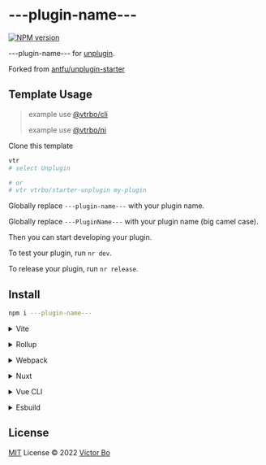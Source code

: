 # ---plugin-name--- 

[![NPM version](https://img.shields.io/npm/v/---plugin-name---?color=a1b858&label=)](https://www.npmjs.com/package/---plugin-name---)

---plugin-name--- for [unplugin](https://github.com/unjs/unplugin).

Forked from [antfu/unplugin-starter](https://github.com/antfu/unplugin-starter)

## Template Usage

> example use [@vtrbo/cli](https://github.com/vtrbo/cli)  
>
> example use [@vtrbo/ni](https://github.com/vtrbo/ni)  

Clone this template

```bash
vtr
# select Unplugin

# or
# vtr vtrbo/starter-unplugin my-plugin
```

Globally replace `---plugin-name---` with your plugin name.  

Globally replace `---PluginName---` with your plugin name (big camel case).  

Then you can start developing your plugin.  

To test your plugin, run `nr dev`.  

To release your plugin, run `nr release`.  

## Install

```bash
npm i ---plugin-name---
```

<details>
<summary>Vite</summary><br>

```js
// vite.config.js
import ---PluginName--- from '---plugin-name---/vite'

export default defineConfig({
  plugins: [---PluginName---({ /* options */ })],
})
```

<br></details>

<details>
<summary>Rollup</summary><br>

```js
// rollup.config.js
import ---PluginName--- from '---plugin-name---/rollup'

export default {
  plugins: [---PluginName---({ /* options */ })],
}
```

<br></details>

<details>
<summary>Webpack</summary><br>

```js
// webpack.config.js
module.exports = {
  /* ... */
  plugins: [
    require('---plugin-name---/webpack')({ /* options */ })
  ]
}
```

<br></details>

<details>
<summary>Nuxt</summary><br>

```js
// nuxt.config.js
export default {
  buildModules: [
    ['---plugin-name---/nuxt', { /* options */ }],
  ],
}
```

> This module works for both Nuxt 2 and [Nuxt Vite](https://github.com/nuxt/vite)

<br></details>

<details>
<summary>Vue CLI</summary><br>

```js
// vue.config.js
module.exports = {
  configureWebpack: {
    plugins: [
      require('---plugin-name---/webpack')({ /* options */ }),
    ],
  },
}
```

<br></details>

<details>
<summary>Esbuild</summary><br>

```js
// esbuild.config.js
import { build } from 'esbuild'
import ---PluginName--- from '---plugin-name---/esbuild'

build({
  plugins: [---PluginName---({ /* options */ })],
})
```

<br></details>

## License

[MIT](./LICENSE) License © 2022 [Victor Bo](https://github.com/vtrbo)
